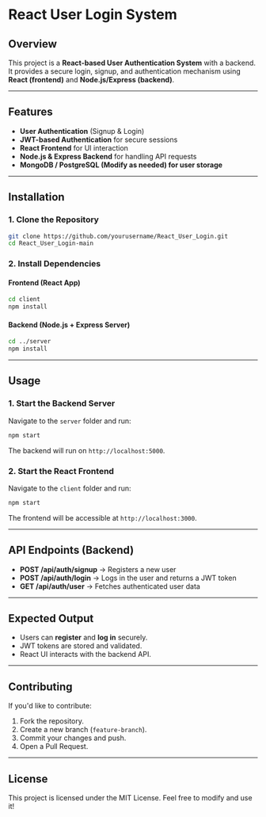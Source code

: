 # React User Login System

## Overview
This project is a **React-based User Authentication System** with a backend. It provides a secure login, signup, and authentication mechanism using **React (frontend)** and **Node.js/Express (backend)**.

---

## Features
- **User Authentication** (Signup & Login)
- **JWT-based Authentication** for secure sessions
- **React Frontend** for UI interaction
- **Node.js & Express Backend** for handling API requests
- **MongoDB / PostgreSQL (Modify as needed) for user storage**

---

## Installation
### **1. Clone the Repository**
```bash
git clone https://github.com/yourusername/React_User_Login.git
cd React_User_Login-main
```

### **2. Install Dependencies**
#### **Frontend (React App)**
```bash
cd client
npm install
```

#### **Backend (Node.js + Express Server)**
```bash
cd ../server
npm install
```

---

## Usage
### **1. Start the Backend Server**
Navigate to the `server` folder and run:
```bash
npm start
```
The backend will run on `http://localhost:5000`.

### **2. Start the React Frontend**
Navigate to the `client` folder and run:
```bash
npm start
```
The frontend will be accessible at `http://localhost:3000`.

---

## API Endpoints (Backend)
- **POST /api/auth/signup** → Registers a new user
- **POST /api/auth/login** → Logs in the user and returns a JWT token
- **GET /api/auth/user** → Fetches authenticated user data

---

## Expected Output
- Users can **register** and **log in** securely.
- JWT tokens are stored and validated.
- React UI interacts with the backend API.

---

## Contributing
If you'd like to contribute:
1. Fork the repository.
2. Create a new branch (`feature-branch`).
3. Commit your changes and push.
4. Open a Pull Request.

---

## License
This project is licensed under the MIT License. Feel free to modify and use it!
